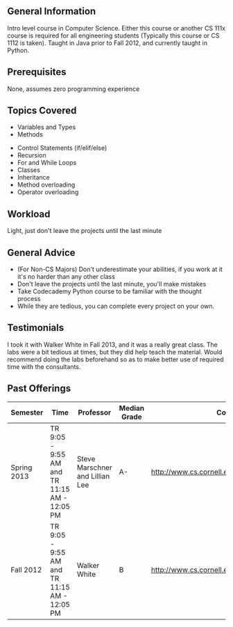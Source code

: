## General Information

Intro level course in Computer Science. Either this course or another CS 111x course is required for all engineering students (Typically this course or CS 1112 is taken). Taught in Java prior to Fall 2012, and currently taught in Python.

## Prerequisites
None, assumes zero programming experience

## Topics Covered
  - Variables and Types
  - Methods
* Control Statements (if/elif/else)
* Recursion
* For and While Loops
* Classes
* Inheritance
* Method overloading
* Operator overloading

## Workload
Light, just don't leave the projects until the last minute

## General Advice
  - (For Non-CS Majors) Don't underestimate your abilities, if you work at it it's no harder than any other class
  - Don't leave the projects until the last minute, you'll make mistakes
  - Take Codecademy Python course to be familiar with the thought process
  - While they are tedious, you can complete every project on your own.

## Testimonials
I took it with Walker White in Fall 2013, and it was a really great class. The labs were a bit tedious at times, but they did help teach the material. Would recommend doing the labs beforehand so as to make better use of required time with the consultants.

## Past Offerings

| Semester | Time | Professor | Median Grade | Course Page |
| --- | --- | --- | --- | --- |
| Spring 2013 | TR 9:05 - 9:55 AM and TR 11:15 AM - 12:05 PM | Steve Marschner and Lillian Lee | A- | http://www.cs.cornell.edu/courses/CS1110/2013sp/ | 
|Fall 2012 | TR 9:05 - 9:55 AM and TR 11:15 AM - 12:05 PM | Walker White | B | http://www.cs.cornell.edu/courses/CS1110/2012fa/ | 
